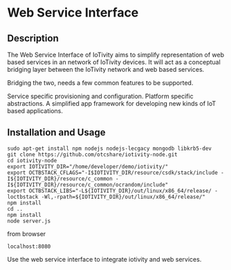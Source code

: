 # Web Service Interface 

## Description

The Web Service Interface of IoTivity aims to simplify representation of web based services in an network of IoTivity devices. It will act as a conceptual bridging layer between the IoTivity network and web based services.

Bridging the two, needs a few common features to be supported.

Service specific provisioning and configuration.
Platform specific abstractions.
A simplified app framework for developing new kinds of IoT based applications.


## Installation and Usage


    sudo apt-get install npm nodejs nodejs-lecgacy mongodb libkrb5-dev
    git clone https://github.com/otcshare/iotivity-node.git
    cd iotivity-node
    export IOTIVITY_DIR="/home/developer/demo/iotivity/"
    export OCTBSTACK_CFLAGS="-I$IOTIVITY_DIR/resource/csdk/stack/include -I${IOTIVITY_DIR}/resource/c_common -I${IOTIVITY_DIR}/resource/c_common/ocrandom/include"
    export OCTBSTACK_LIBS="-L${IOTIVITY_DIR}/out/linux/x86_64/release/ -loctbstack -Wl,-rpath=${IOTIVITY_DIR}/out/linux/x86_64/release/"
    npm install
    cd ..
    npm install
    node server.js

from browser

    localhost:8080

Use the web service interface to integrate iotivity and web services.

